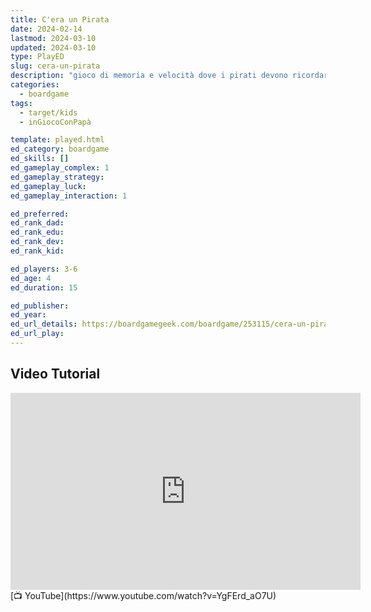 ```yaml
---
title: C'era un Pirata
date: 2024-02-14
lastmod: 2024-03-10
updated: 2024-03-10
type: PlayED
slug: cera-un-pirata
description: "gioco di memoria e velocità dove i pirati devono ricordare e raccogliere gli oggetti del totem descritto dal capitano per conquistare il tesoro"
categories:
  - boardgame
tags:
  - target/kids
  - inGiocoConPapà

template: played.html
ed_category: boardgame
ed_skills: []
ed_gameplay_complex: 1
ed_gameplay_strategy: 
ed_gameplay_luck: 
ed_gameplay_interaction: 1

ed_preferred: 
ed_rank_dad: 
ed_rank_edu: 
ed_rank_dev: 
ed_rank_kid: 

ed_players: 3-6
ed_age: 4
ed_duration: 15

ed_publisher: 
ed_year: 
ed_url_details: https://boardgamegeek.com/boardgame/253115/cera-un-pirata
ed_url_play: 
---
```


## Video Tutorial

<iframe width="560" height="315" src="https://www.youtube-nocookie.com/embed/YgFErd_aO7U?si=ETS8vt03Ab7QS4Q5" title="YouTube video player" frameborder="0" allow="accelerometer; autoplay; clipboard-write; encrypted-media; gyroscope; picture-in-picture; web-share" allowfullscreen></iframe>
[📺 YouTube](https://www.youtube.com/watch?v=YgFErd_aO7U)
